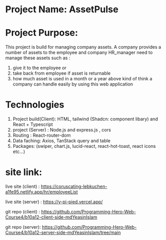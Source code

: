 # Project Name:  AssetPulse
  
# Project Purpose: 
This project is build for managing company assets.
A company provides a number of assets to the employee and company HR_manager need to manage these assets such as :
1.  give it to the employee or
2. take back from employee if asset is returnable
3. how much asset is used in a month or a year
above kind of think a company can handle easily by using this web application

# Technologies 
1. Project build(Client):  HTML, tailwind (Shadcn: component libary) and React + Typescript 
2. project (Server) : Node.js and express.js , cors 
3. Routing : React-router-dom
4. Data faching: Axios, TanStack query and table
5. Packages:
    (swiper, chart.js, lucid-react, react-hot-toast, react icons etc...)

# site link:
live site (client) : https://coruscating-lebkuchen-a1fe95.netlify.app/hr/employeeList

live site (server) : https://y-pi-pied.vercel.app/

git repo (client) : https://github.com/Programming-Hero-Web-Course4/b10a12-client-side-mdYeasinIslam

git repo (server): https://github.com/Programming-Hero-Web-Course4/b10a12-server-side-mdYeasinIslam/tree/main